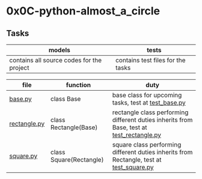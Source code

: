 # 0x0C-python-almost_a_circle


## Tasks

| models | tests |
| ------ | ----- |
| contains all source codes for the project | contains test files for the tasks |


| file | function | duty |
| ---- | -------- | ---- |
| [base.py](models/base.py) | class Base | base class for upcoming tasks, test at [test_base.py](tests/test_models/test_base.py) |
| [rectangle.py](models/rectangle.py) | class Rectangle(Base) | rectangle class performing different duties inherits from Base, test at [test_rectangle.py](tests/test_models/test_rectangle.py) |
| [square.py](models/square.py) | class Square(Rectangle) | square class performing different duties inherits from Rectangle, test at [test_square.py](tests/test_models/test_square.py) | 